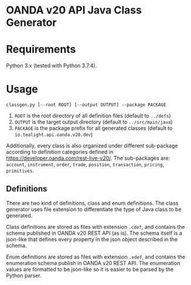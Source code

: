 OANDA v20 API Java Class Generator
==================================

# Requirements
Python 3.x (tested with Python 3.7.4).

# Usage
```
classgen.py [--root ROOT] [--output OUTPUT] --package PACKAGE
```
1. `ROOT` is the root directory of all definition files (default to `../defs`)
2. `OUTPUT` is the target output directory (default to `../src/main/java`)
3. `PACKAGE` is the package prefix for all generated classes (default to `io.tealight.api.oanda.v20.dev`)

Additionally, every class is also organized under different sub-package according to definition categories defined in <https://developer.oanda.com/rest-live-v20/>. The sub-packages are: `account`, `instrument`, `order`, `trade`, `position`, `transaction`, `pricing`, `primitives`.

## Definitions
There are two kind of definitions, class and enum definitions. The class generator uses file extension to differentiate the type of Java class to be generated.

Class definitions are stored as files with extension `.cdef`, and contains the schema published in OANDA v20 REST API (as is). The schema itself is a json-like that defines every property in the json object described in the schema.

Enum definitions are stored as files with extension `.edef`, and contains the enumeration schema publish in OANDA v20 REST API. The enumeration values are formatted to be json-like so it is easier to be parsed by the Python parser.
